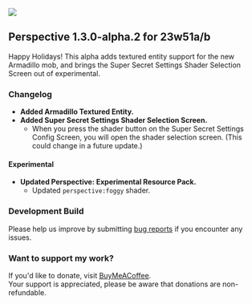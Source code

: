 ![](https://mclegoman.com/images/a/a7/Perspective_Development_Logo.png)
## Perspective 1.3.0-alpha.2 for 23w51a/b  
Happy Holidays! This alpha adds textured entity support for the new Armadillo mob, and brings the Super Secret Settings Shader Selection Screen out of experimental.  

### Changelog  
- **Added Armadillo Textured Entity.**  
- **Added Super Secret Settings Shader Selection Screen.**  
  - When you press the shader button on the Super Secret Settings Config Screen, you will open the shader selection screen. (This could change in a future update.)  

#### Experimental  
- **Updated Perspective: Experimental Resource Pack.**  
  - Updated `perspective:foggy` shader.   

### Development Build
Please help us improve by submitting [bug reports](https://github.com/MCLegoMan/Perspective/issues) if you encounter any issues.  

### Want to support my work?  
If you'd like to donate, visit [BuyMeACoffee](https://www.buymeacoffee.com/mclegoman).  
Your support is appreciated, please be aware that donations are non-refundable.  